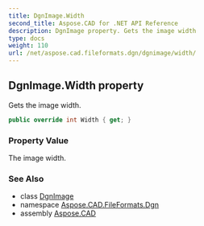 ```yaml
---
title: DgnImage.Width
second_title: Aspose.CAD for .NET API Reference
description: DgnImage property. Gets the image width
type: docs
weight: 110
url: /net/aspose.cad.fileformats.dgn/dgnimage/width/
---
```

## DgnImage.Width property

Gets the image width.

```csharp
public override int Width { get; }
```

### Property Value

The image width.

### See Also

* class [DgnImage](../)
* namespace [Aspose.CAD.FileFormats.Dgn](../../dgnimage/)
* assembly [Aspose.CAD](../../../)


